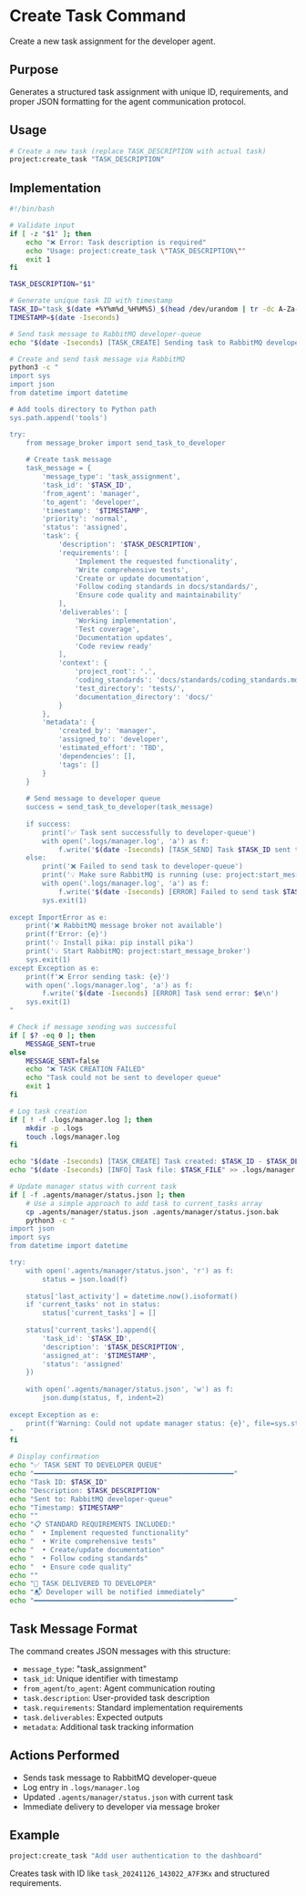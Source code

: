 # Create Task Command

Create a new task assignment for the developer agent.

## Purpose
Generates a structured task assignment with unique ID, requirements, and proper JSON formatting for the agent communication protocol.

## Usage
```bash
# Create a new task (replace TASK_DESCRIPTION with actual task)
project:create_task "TASK_DESCRIPTION"
```

## Implementation

```bash
#!/bin/bash

# Validate input
if [ -z "$1" ]; then
    echo "❌ Error: Task description is required"
    echo "Usage: project:create_task \"TASK_DESCRIPTION\""
    exit 1
fi

TASK_DESCRIPTION="$1"

# Generate unique task ID with timestamp
TASK_ID="task_$(date +%Y%m%d_%H%M%S)_$(head /dev/urandom | tr -dc A-Za-z0-9 | head -c 6)"
TIMESTAMP=$(date -Iseconds)

# Send task message to RabbitMQ developer-queue
echo "$(date -Iseconds) [TASK_CREATE] Sending task to RabbitMQ developer-queue..." >> .logs/manager.log

# Create and send task message via RabbitMQ
python3 -c "
import sys
import json
from datetime import datetime

# Add tools directory to Python path
sys.path.append('tools')

try:
    from message_broker import send_task_to_developer
    
    # Create task message
    task_message = {
        'message_type': 'task_assignment',
        'task_id': '$TASK_ID',
        'from_agent': 'manager',
        'to_agent': 'developer',
        'timestamp': '$TIMESTAMP',
        'priority': 'normal',
        'status': 'assigned',
        'task': {
            'description': '$TASK_DESCRIPTION',
            'requirements': [
                'Implement the requested functionality',
                'Write comprehensive tests',
                'Create or update documentation',
                'Follow coding standards in docs/standards/',
                'Ensure code quality and maintainability'
            ],
            'deliverables': [
                'Working implementation',
                'Test coverage',
                'Documentation updates',
                'Code review ready'
            ],
            'context': {
                'project_root': '.',
                'coding_standards': 'docs/standards/coding_standards.md',
                'test_directory': 'tests/',
                'documentation_directory': 'docs/'
            }
        },
        'metadata': {
            'created_by': 'manager',
            'assigned_to': 'developer',
            'estimated_effort': 'TBD',
            'dependencies': [],
            'tags': []
        }
    }
    
    # Send message to developer queue
    success = send_task_to_developer(task_message)
    
    if success:
        print('✅ Task sent successfully to developer-queue')
        with open('.logs/manager.log', 'a') as f:
            f.write('$(date -Iseconds) [TASK_SEND] Task $TASK_ID sent to developer-queue successfully\n')
    else:
        print('❌ Failed to send task to developer-queue')
        print('💡 Make sure RabbitMQ is running (use: project:start_message_broker)')
        with open('.logs/manager.log', 'a') as f:
            f.write('$(date -Iseconds) [ERROR] Failed to send task $TASK_ID to developer-queue\n')
        sys.exit(1)
        
except ImportError as e:
    print('❌ RabbitMQ message broker not available')
    print(f'Error: {e}')
    print('💡 Install pika: pip install pika')
    print('💡 Start RabbitMQ: project:start_message_broker')
    sys.exit(1)
except Exception as e:
    print(f'❌ Error sending task: {e}')
    with open('.logs/manager.log', 'a') as f:
        f.write('$(date -Iseconds) [ERROR] Task send error: $e\n')
    sys.exit(1)
"

# Check if message sending was successful
if [ $? -eq 0 ]; then
    MESSAGE_SENT=true
else
    MESSAGE_SENT=false
    echo "❌ TASK CREATION FAILED"
    echo "Task could not be sent to developer queue"
    exit 1
fi

# Log task creation
if [ ! -f .logs/manager.log ]; then
    mkdir -p .logs
    touch .logs/manager.log
fi

echo "$(date -Iseconds) [TASK_CREATE] Task created: $TASK_ID - $TASK_DESCRIPTION" >> .logs/manager.log
echo "$(date -Iseconds) [INFO] Task file: $TASK_FILE" >> .logs/manager.log

# Update manager status with current task
if [ -f .agents/manager/status.json ]; then
    # Use a simple approach to add task to current_tasks array
    cp .agents/manager/status.json .agents/manager/status.json.bak
    python3 -c "
import json
import sys
from datetime import datetime

try:
    with open('.agents/manager/status.json', 'r') as f:
        status = json.load(f)
    
    status['last_activity'] = datetime.now().isoformat()
    if 'current_tasks' not in status:
        status['current_tasks'] = []
    
    status['current_tasks'].append({
        'task_id': '$TASK_ID',
        'description': '$TASK_DESCRIPTION',
        'assigned_at': '$TIMESTAMP',
        'status': 'assigned'
    })
    
    with open('.agents/manager/status.json', 'w') as f:
        json.dump(status, f, indent=2)
        
except Exception as e:
    print(f'Warning: Could not update manager status: {e}', file=sys.stderr)
"
fi

# Display confirmation
echo "✅ TASK SENT TO DEVELOPER QUEUE"
echo "━━━━━━━━━━━━━━━━━━━━━━━━━━━━━━━━━━━━━━━━━━━━━━━━━"
echo "Task ID: $TASK_ID"
echo "Description: $TASK_DESCRIPTION"
echo "Sent to: RabbitMQ developer-queue"
echo "Timestamp: $TIMESTAMP"
echo ""
echo "📋 STANDARD REQUIREMENTS INCLUDED:"
echo "  • Implement requested functionality"
echo "  • Write comprehensive tests"
echo "  • Create/update documentation"
echo "  • Follow coding standards"
echo "  • Ensure code quality"
echo ""
echo "🎯 TASK DELIVERED TO DEVELOPER"
echo "📬 Developer will be notified immediately"
echo "━━━━━━━━━━━━━━━━━━━━━━━━━━━━━━━━━━━━━━━━━━━━━━━━━"
```

## Task Message Format
The command creates JSON messages with this structure:
- `message_type`: "task_assignment"
- `task_id`: Unique identifier with timestamp
- `from_agent`/`to_agent`: Agent communication routing
- `task.description`: User-provided task description
- `task.requirements`: Standard implementation requirements
- `task.deliverables`: Expected outputs
- `metadata`: Additional task tracking information

## Actions Performed
- Sends task message to RabbitMQ developer-queue
- Log entry in `.logs/manager.log`
- Updated `.agents/manager/status.json` with current task
- Immediate delivery to developer via message broker

## Example
```bash
project:create_task "Add user authentication to the dashboard"
```

Creates task with ID like `task_20241126_143022_A7F3Kx` and structured requirements.